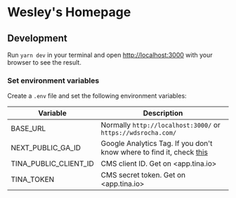 # Wesley's Homepage

## Development

Run `yarn dev` in your terminal and open [http://localhost:3000](http://localhost:3000) with your browser to see the result.

### Set environment variables

Create a `.env` file and set the following environment variables:

| Variable              | Description                                                                                                                       |
| --------------------- | --------------------------------------------------------------------------------------------------------------------------------- |
| BASE_URL              | Normally `http://localhost:3000/` or `https://wdsrocha.com/`                                                                      |
| NEXT_PUBLIC_GA_ID     | Google Analytics Tag. If you don't know where to find it, check [this](https://support.google.com/analytics/answer/9539598?hl=en) |
| TINA_PUBLIC_CLIENT_ID | CMS client ID. Get on <app.tina.io>                                                                                               |
| TINA_TOKEN            | CMS secret token. Get on <app.tina.io>                                                                                            |
